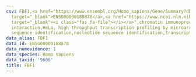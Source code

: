 ```yaml
---
csv: FBF1,<a href="https://www.ensembl.org/Homo_sapiens/Gene/Summary?db=core;g=ENSG00000188878"
  target="_blank">ENSG00000188878</a>,<a href="https://www.ncbi.nlm.nih.gov/pubmed/17216044"
  target="_blank"><i class="fas fa-file"></i></a>",chromatin immunoprecipitation assay,direct
  interaction,HeLa, high throughput transcription profiling by microarray,nucleotide
  sequence identification,nucleotide sequence identification,transcriptional regulation,
data_alias: FBF1
data_id: ENSG00000188878
data_numevidence: 1
data_species: Homo sapiens
data_taxid: '9606'
title: FBF1
---
```

